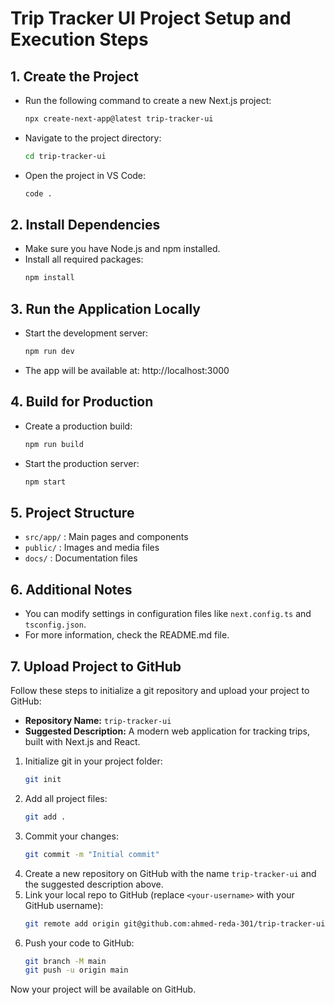 # Trip Tracker UI Project Setup and Execution Steps

## 1. Create the Project

- Run the following command to create a new Next.js project:
  ```bash
  npx create-next-app@latest trip-tracker-ui
  ```
- Navigate to the project directory:
  ```bash
  cd trip-tracker-ui
  ```
- Open the project in VS Code:
  ```bash
  code .
  ```

## 2. Install Dependencies

- Make sure you have Node.js and npm installed.
- Install all required packages:
  ```bash
  npm install
  ```

## 3. Run the Application Locally

- Start the development server:
  ```bash
  npm run dev
  ```
- The app will be available at: http://localhost:3000

## 4. Build for Production

- Create a production build:
  ```bash
  npm run build
  ```
- Start the production server:
  ```bash
  npm start
  ```

## 5. Project Structure

- `src/app/` : Main pages and components
- `public/` : Images and media files
- `docs/` : Documentation files

## 6. Additional Notes

- You can modify settings in configuration files like `next.config.ts` and `tsconfig.json`.
- For more information, check the README.md file.

## 7. Upload Project to GitHub

Follow these steps to initialize a git repository and upload your project to GitHub:

- **Repository Name:** `trip-tracker-ui`
- **Suggested Description:** A modern web application for tracking trips, built with Next.js and React.

1. Initialize git in your project folder:
   ```bash
   git init
   ```
2. Add all project files:
   ```bash
   git add .
   ```
3. Commit your changes:
   ```bash
   git commit -m "Initial commit"
   ```
4. Create a new repository on GitHub with the name `trip-tracker-ui` and the suggested description above.
5. Link your local repo to GitHub (replace `<your-username>` with your GitHub username):
   ```bash
   git remote add origin git@github.com:ahmed-reda-301/trip-tracker-ui.git
   ```
6. Push your code to GitHub:
   ```bash
   git branch -M main
   git push -u origin main
   ```

Now your project will be available on GitHub.

